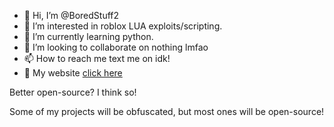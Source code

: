 - 👋 Hi, I’m @BoredStuff2
- 👀 I’m interested in roblox LUA exploits/scripting.
- 🌱 I’m currently learning python.
- 💞️ I’m looking to collaborate on nothing lmfao
- 📫 How to reach me text me on idk!
- 🔗 My website [click here](http://rbxchat.ml)

Better open-source? I think so!

Some of my projects will be obfuscated, but most ones will be open-source!
<!---
BoredStuff2/BoredStuff2 is a ✨ special ✨ repository. 
lol
--->
